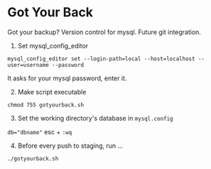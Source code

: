 
Got Your Back
=========

Got your backup? Version control for mysql. Future git integration.

1. Set mysql_config_editor

`mysql_config_editor set --login-path=local --host=localhost --user=username --password`

It asks for your mysql password, enter it.

2. Make script executable

`chmod 755 gotyourback.sh`

3. Set the working directory's database in `mysql.config`

`db="dbname"` esc + `:wq`

4. Before every push to staging, run ...

`./gotyourback.sh`
